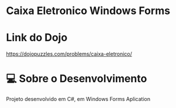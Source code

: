 # Caixa Eletronico Windows Forms

# Link do Dojo
https://dojopuzzles.com/problems/caixa-eletronico/

# :computer: Sobre o Desenvolvimento
Projeto desenvolvido em C#, em Windows Forms Aplication
